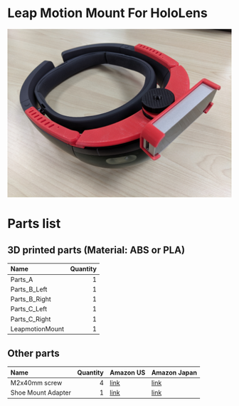 # Leap Motion Mount For HoloLens

![Leap Motion mount for HoloLens](https://github.com/HoloLabInc/3dPrintableModels/blob/master/LeapMotionMountForHoloLens/Images/CompletedModel.jpg)

# Parts list
## 3D printed parts (Material: ABS or PLA)

| Name | Quantity |
|:-----------|------------:|
|Parts_A|1|
|Parts_B_Left|1|
|Parts_B_Right|1|
|Parts_C_Left|1|
|Parts_C_Right|1|
|LeapmotionMount|1|

## Other parts

| Name | Quantity | Amazon US | Amazon Japan |
|:-----------|------------:|:------------|:------------|
|M2x40mm screw|4|[link](https://www.amazon.com/Cyful-Stainless-Phillips-Thread-Screws/dp/B07HBPNN6H)|[link](https://www.amazon.co.jp/gp/product/B012TDJBBE/ref=b2b_ap_email_product)|
|Shoe Mount Adapter|1|[link](https://www.amazon.com/Mount-Adapter-Tripod-Screw-Camera/dp/B07F19K6SN)|[link](https://www.amazon.co.jp/エツミ-E-6283-ETSUMI-ネジ付シュー/dp/B007FNESCQ)|

